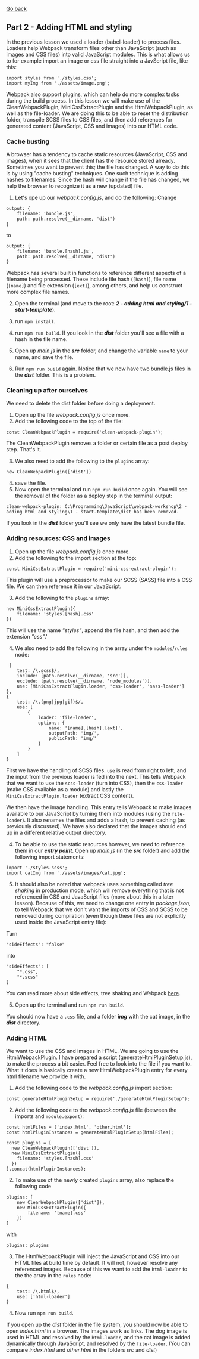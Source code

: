 [go back]: ../readme.md

[Go back]

## Part 2 - Adding HTML and styling

In the previous lesson we used a loader (babel-loader) to process files. Loaders help Webpack transform files other than JavaScript (such as images and CSS files) into valid JavaScript modules. This is what allows us to for example import an image or css file straight into a JavScript file, like this:

```
import styles from './styles.css';
import myImg from './assets/image.png';
```

Webpack also support plugins, which can help do more complex tasks during the build process. In this lesson we will make use of the CleanWebpackPlugin, MiniCssExtractPlugin and the HtmlWebpackPlugin, as well as the file-loader. We are doing this to be able to reset the distribution folder, transpile SCSS files to CSS files, and then add references for generated content (JavaScript, CSS and images) into our HTML code.

### Cache busting

A browser has a tendency to cache static resources (JavaScript, CSS and images), when it sees that the client has the resource stored already. Sometimes you want to prevent this; the file has changed. A way to do this is by using "cache busting" techniques. One such technique is adding hashes to filenames. Since the hash will change if the file has changed, we help the browser to recognize it as a new (updated) file.

1. Let's ope up our _webpack.config.js_, and do the following:
   Change

```
output: {
    filename: 'bundle.js',
    path: path.resolve(__dirname, 'dist')
}
```

to

```
output: {
    filename: 'bundle.[hash].js',
    path: path.resolve(__dirname, 'dist')
}
```

Webpack has several built in functions to reference different aspects of a filename being processed. These include file hash (`[hash]`), file name (`[name]`) and file extension (`[ext]`), among others, and help us construct more complex file names.

2. Open the terminal (and move to the root: _**2 - adding html and styling/1 - start-template**_).
3. run `npm install`.
4. run `npm run build`.
   If you look in the _**dist**_ folder you'll see a file with a hash in the file name.

5. Open up _main.js_ in the _**src**_ folder, and change the variable `name` to your name, and save the file.
6. Run `npm run build` again.
   Notice that we now have two bundle.js files in the _**dist**_ folder. This is a problem.

### Cleaning up after ourselves

We need to delete the dist folder before doing a deployment.

1. Open up the file _webpack.config.js_ once more.
2. Add the following code to the top of the file:

```
const CleanWebpackPlugin = require('clean-webpack-plugin');
```

The CleanWebpackPlugin removes a folder or certain file as a post deploy step. That's it.

3. We also need to add the following to the `plugins` array:

```
new CleanWebpackPlugin(['dist'])
```

4. save the file.
5. Now open the terminal and run `npm run build` once again. You will see the removal of the folder as a deploy step in the terminal output:

```
clean-webpack-plugin: C:\Programming\JavaScript\webpack-workshop\2 - adding html and styling\1 - start-template\dist has been removed.
```

If you look in the _**dist**_ folder you'll see we only have the latest bundle file.

### Adding resources: CSS and images

1. Open up the file _webpack.config.js_ once more.
2. Add the following to the import section at the top:

```
const MiniCssExtractPlugin = require('mini-css-extract-plugin');
```

This plugin will use a preprocessor to make our SCSS (SASS) file into a CSS file. We can then reference it in our JavaScript.

3. Add the following to the `plugins` array:

```
new MiniCssExtractPlugin({
    filename: 'styles.[hash].css'
})
```

This will use the name _"styles"_, append the file hash, and then add the extension _"css"_.'

4. We also need to add the following in the array under the `modules`/`rules` node:

```
 {
    test: /\.scss$/,
    include: [path.resolve(__dirname, 'src')],
    exclude: [path.resolve(__dirname, 'node_modules')],
    use: [MiniCssExtractPlugin.loader, 'css-loader', 'sass-loader']
},
{
    test: /\.(png|jpg|gif)$/,
    use: [
        {
            loader: 'file-loader',
            options: {
                name: '[name].[hash].[ext]',
                outputPath: 'img/',
                publicPath: 'img/'
            }
        }
    ]
}
```

First we have the handling of SCSS files. `use` is read from right to left, and the input from the previous loader is fed into the next. This tells Webpack that we want to use the `scss-loader` (turn into CSS), then the `css-loader` (make CSS available as a module) and lastly the `MiniCssExtractPlugin.loader` (extract CSS content).

We then have the image handling. This entry tells Webpack to make images available to our JavaScript by turning them into modules (using the `file-loader`). It also renames the files and adds a hash, to prevent caching (as previously discussed). We have also declared that the images should end up in a different relative output directory.

4. To be able to use the static resources however, we need to reference them in our **_entry point_**. Open up _main.js_ (in the **_src_** folder) and add the following import statements:

```
import './styles.scss';
import catImg from './assets/images/cat.jpg';
```

5. It should also be noted that webpack uses something called _tree shaking_ in production mode, which will remove everything that is not referenced in CSS and JavaScript files (more about this in a later lesson). Because of this, we need to change one entry in _package.json_, to tell Webpack that we don't want the imports of CSS and SCSS to be removed during compilation (even though these files are not explicitly used inside the JavaScript entry file):

Turn

```
"sideEffects": "false"
```

into

```
"sideEffects": [
    "*.css",
    "*.scss"
]
```
You can read more about side effects, tree shaking and Webpack [here](https://webpack.js.org/guides/tree-shaking/).

5. Open up the terminal and run `npm run build`.

You should now have a `.css` file, and a folder **_img_** with the cat image, in the **_dist_** directory.

### Adding HTML

We want to use the CSS and images in HTML. We are going to use the HtmlWebpackPlugin. I have prepared a script (generateHtmlPluginSetup.js), to make the process a bit easier. Feel free to look into the file if you want to. What it does is basically create a new HtmlWebpackPlugin entry for every html filename we provide it with.

1. Add the following code to the _webpack.config.js_ import section:

```
const generateHtmlPluginSetup = require('./generateHtmlPluginSetup');
```

2. Add the following code to the _webpack.config.js_ file (between the imports and `module.export`):

```
const htmlFiles = ['index.html', 'other.html'];
const htmlPluginInstances = generateHtmlPluginSetup(htmlFiles);

const plugins = [
  new CleanWebpackPlugin(['dist']),
  new MiniCssExtractPlugin({
    filename: 'styles.[hash].css'
  })
].concat(htmlPluginInstances);
```

2. To make use of the newly created `plugins` array, also replace the following code

```
plugins: [
    new CleanWebpackPlugin(['dist']),
    new MiniCssExtractPlugin({
        filename: '[name].css'
    })
]
```

with

```
plugins: plugins
```

3. The HtmlWebpackPlugin will inject the JavaScript and CSS into our HTML files at build time by default. It will not, however resolve any referenced images. Because of this we want to add the `html-loader` to the the array in the `rules` node:

```
{
    test: /\.html$/,
    use: ['html-loader']
}

```

4. Now run `npm run build`.

If you open up the _dist_ folder in the file system, you should now be able to open _index.html_ in a browser. The images work as links. The dog image is used in HTML and resolved by the `html-loader`, and the cat image is added dynamically through JavaScript, and resolved by the `file-loader`. (You can compare _index.html_ and _other.html_ in the folders _src_ and _dist_)
